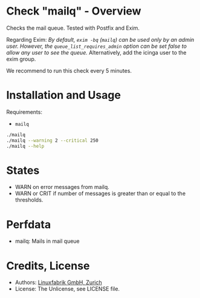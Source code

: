 # Check "mailq" - Overview

Checks the mail queue. Tested with Postfix and Exim.

Regarding Exim: _By default, `exim -bq` (`mailq`) can be used only by an admin user. However, the `queue_list_requires_admin` option can be set false to allow any user to see the queue._ Alternatively, add the icinga user to the exim group.

We recommend to run this check every 5 minutes.


# Installation and Usage

Requirements:
* `mailq`

```bash
./mailq
./mailq --warning 2 --critical 250
./mailq --help
```


# States

* WARN on error messages from mailq.
* WARN or CRIT if number of messages is greater than or equal to the thresholds.


# Perfdata

* mailq: Mails in mail queue


# Credits, License

* Authors: [Linuxfabrik GmbH, Zurich](https://www.linuxfabrik.ch)
* License: The Unlicense, see LICENSE file.